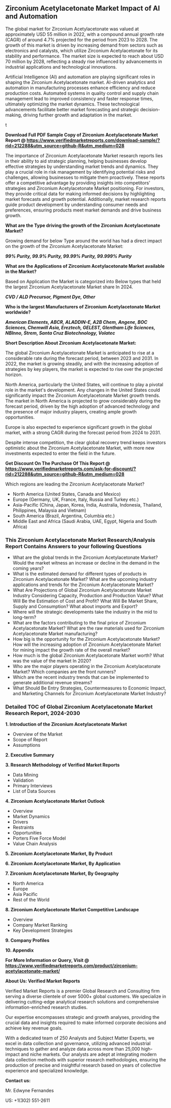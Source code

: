 <h2>Zirconium Acetylacetonate Market Impact of AI and Automation</h2><p>The global market for Zirconium Acetylacetonate was valued at approximately USD 55 million in 2022, with a compound annual growth rate (CAGR) of around 4.7% projected for the period from 2023 to 2028. The growth of this market is driven by increasing demand from sectors such as electronics and catalysts, which utilize Zirconium Acetylacetonate for its stability and performance. The market size is expected to reach about USD 70 million by 2028, reflecting a steady rise influenced by advancements in industrial applications and technological innovations.</p><p>Artificial Intelligence (AI) and automation are playing significant roles in shaping the Zirconium Acetylacetonate market. AI-driven analytics and automation in manufacturing processes enhance efficiency and reduce production costs. Automated systems in quality control and supply chain management lead to improved consistency and faster response times, ultimately optimizing the market dynamics. These technological advancements facilitate better market forecasting and strategic decision-making, driving further growth and adaptation in the market.</p>t</p><p id="" class=""><strong>Download Full PDF Sample Copy of Zirconium Acetylacetonate Market Report @ <a href="https://www.verifiedmarketreports.com/download-sample/?rid=212288&utm_source=github-R&utm_medium=028" target="_blank">https://www.verifiedmarketreports.com/download-sample/?rid=212288&utm_source=github-R&utm_medium=028</a></strong></p><p>The importance of&nbsp;Zirconium Acetylacetonate Market research reports lies in their ability to aid strategic planning, helping businesses develop effective strategies by understanding market trends and dynamics. They play a crucial role in risk management by identifying potential risks and challenges, allowing businesses to mitigate them proactively. These reports offer a competitive advantage by providing insights into competitors' strategies and Zirconium Acetylacetonate Market positioning. For investors, they provide critical data for making informed decisions by highlighting market forecasts and growth potential. Additionally, market research reports guide product development by understanding consumer needs and preferences, ensuring products meet market demands and drive business growth.</p><p><strong>What are the&nbsp;Type driving the growth of the Zirconium Acetylacetonate Market?</strong></p><p id="" class="">Growing demand for below Type around the world has had a direct impact on the growth of the Zirconium Acetylacetonate Market:</p><em><strong>99% Purity, 99.9% Purity, 99.99% Purity, 99.999% Purity</strong></em></p><strong>What are the&nbsp;Applications&nbsp;of Zirconium Acetylacetonate Market available in the Market?</strong></p><p id="" class="">Based on Application the Market is categorized into Below types that held the largest Zirconium Acetylacetonate Market share In 2024.</p><em><strong>CVD / ALD Precursor, Pigment Dye, Other</strong></em></p><strong>Who is the largest Manufacturers of Zirconium Acetylacetonate Market worldwide?</strong></p><p><em><strong>American Elements, ABCR, ALADDIN-E, A2B Chem, Angene, BOC Sciences, Chemwill Asia, Ereztech, GELEST, Glentham Life Sciences, NBInno, Strem, Santa Cruz Biotechnology, Volatec</strong></em></p><p id="" class=""><strong>Short Description About Zirconium Acetylacetonate Market:</strong></p><p>The global Zirconium Acetylacetonate Market is anticipated to rise at a considerable rate during the forecast period, between 2023 and 2031. In 2022, the market is growing steadily, and with the increasing adoption of strategies by key players, the market is expected to rise over the projected horizon.</p><p>North America, particularly the United States, will continue to play a pivotal role in the market's development. Any changes in the United States could significantly impact the Zirconium Acetylacetonate Market growth trends. The market in North America is projected to grow considerably during the forecast period, driven by the high adoption of advanced technology and the presence of major industry players, creating ample growth opportunities.</p><p>Europe is also expected to experience significant growth in the global market, with a strong CAGR during the forecast period from 2024 to 2031.</p><p>Despite intense competition, the clear global recovery trend keeps investors optimistic about the Zirconium Acetylacetonate Market, with more new investments expected to enter the field in the future.</p><p id="" class=""><strong>Get Discount On The Purchase Of This Report @ <a href="https://www.verifiedmarketreports.com/ask-for-discount/?rid=212288&utm_source=github-R&utm_medium=028" target="_blank">https://www.verifiedmarketreports.com/ask-for-discount/?rid=212288&utm_source=github-R&utm_medium=028</a></strong></p>Which regions are leading the Zirconium Acetylacetonate Market?</p><ul><li>North America (United States, Canada and Mexico)</li><li>Europe (Germany, UK, France, Italy, Russia and Turkey etc.)</li><li>Asia-Pacific (China, Japan, Korea, India, Australia, Indonesia, Thailand, Philippines, Malaysia and Vietnam)</li><li>South America (Brazil, Argentina, Columbia etc.)</li><li>Middle East and Africa (Saudi Arabia, UAE, Egypt, Nigeria and South Africa)</li></ul><h3 id="" class="">This Zirconium Acetylacetonate Market Research/Analysis Report Contains Answers to your following Questions</h3><ul><li>What are the global trends in the Zirconium Acetylacetonate Market? Would the market witness an increase or decline in the demand in the coming years?</li><li>What is the estimated demand for different types of products in Zirconium Acetylacetonate Market? What are the upcoming industry applications and trends for the Zirconium Acetylacetonate Market?</li><li>What Are Projections of Global Zirconium Acetylacetonate Market Industry Considering Capacity, Production and Production Value? What Will Be the Estimation of Cost and Profit? What Will Be Market Share, Supply and Consumption? What about imports and Export?</li><li>Where will the strategic developments take the industry in the mid to long-term?</li><li>What are the factors contributing to the final price of Zirconium Acetylacetonate Market? What are the raw materials used for Zirconium Acetylacetonate Market manufacturing?</li><li>How big is the opportunity for the Zirconium Acetylacetonate Market? How will the increasing adoption of Zirconium Acetylacetonate Market for mining impact the growth rate of the overall market?</li><li>How much is the global Zirconium Acetylacetonate Market worth? What was the value of the market In 2020?</li><li>Who are the major players operating in the Zirconium Acetylacetonate Market? Which companies are the front runners?</li><li>Which are the recent industry trends that can be implemented to generate additional revenue streams?</li><li>What Should Be Entry Strategies, Countermeasures to Economic Impact, and Marketing Channels for Zirconium Acetylacetonate Market Industry?</li></ul><h3 id="" class="">Detailed TOC of Global Zirconium Acetylacetonate Market Research Report, 2024-2030</h3><p id="" class=""><strong>1. Introduction of the Zirconium Acetylacetonate Market</strong></p><ul><li>Overview of the Market</li><li>Scope of Report</li><li>Assumptions</li></ul><p id="" class=""><strong>2. Executive Summary</strong></p><p id="" class=""><strong>3. Research Methodology of Verified Market Reports</strong></p><ul><li>Data Mining</li><li>Validation</li><li>Primary Interviews</li><li>List of Data Sources</li></ul><p id="" class=""><strong>4. Zirconium Acetylacetonate Market Outlook</strong></p><ul><li>Overview</li><li>Market Dynamics</li><li>Drivers</li><li>Restraints</li><li>Opportunities</li><li>Porters Five Force Model</li><li>Value Chain Analysis</li></ul><p id="" class=""><strong>5. Zirconium Acetylacetonate Market, By Product</strong></p><p id="" class=""><strong>6. Zirconium Acetylacetonate Market, By Application</strong></p><p id="" class=""><strong>7. Zirconium Acetylacetonate Market, By Geography</strong></p><ul><li>North America</li><li>Europe</li><li>Asia Pacific</li><li>Rest of the World</li></ul><p id="" class=""><strong>8. Zirconium Acetylacetonate Market Competitive Landscape</strong></p><ul><li>Overview</li><li>Company Market Ranking</li><li>Key Development Strategies</li></ul><p id="" class=""><strong>9. Company Profiles</strong></p><p id="" class=""><strong>10. Appendix</strong></p><p id="" class=""><strong>For More Information or Query, Visit @ <a href="https://www.verifiedmarketreports.com/product/zirconium-acetylacetonate-market/" target="_blank">https://www.verifiedmarketreports.com/product/zirconium-acetylacetonate-market/</a></strong></p><p id="" class=""><strong>About Us: Verified Market Reports</strong></p><p id="" class="">Verified Market Reports is a premier Global Research and Consulting firm serving a diverse clientele of over 5000+ global customers. We specialize in delivering cutting-edge analytical research solutions and comprehensive information-enriched research studies.</p><p id="" class="">Our expertise encompasses strategic and growth analyses, providing the crucial data and insights required to make informed corporate decisions and achieve key revenue goals.</p><p id="" class="">With a dedicated team of 250 Analysts and Subject Matter Experts, we excel in data collection and governance, utilizing advanced industrial techniques to gather and analyze data across more than 25,000 high-impact and niche markets. Our analysts are adept at integrating modern data collection methods with superior research methodologies, ensuring the production of precise and insightful research based on years of collective experience and specialized knowledge.</p><p id="" class=""><strong>Contact us:</strong></p><p id="" class="">Mr. Edwyne Fernandes</p><p id="" class="">US: +1(302) 551-2611</p>